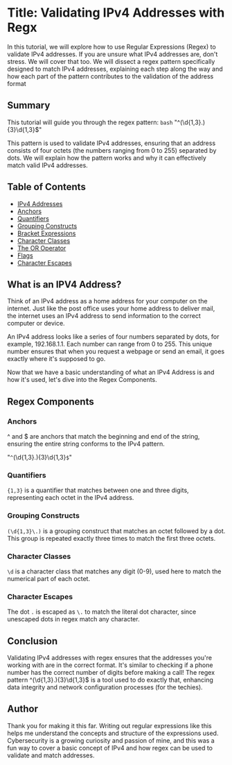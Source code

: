 # Title: Validating IPv4 Addresses with Regx


In this tutorial, we will explore how to use Regular Expressions (Regex) to validate IPv4 addresses. If you are unsure what IPv4 addresses are, don't stress. We will cover that too. We will dissect a regex pattern specifically designed to match IPv4 addresses, explaining each step along the way and how each part of the pattern contributes to the validation of the address format


## Summary

This tutorial will guide you through the regex pattern:
``bash``
"^(\d{1,3}\.){3}\d{1,3}$" 

This pattern is used to validate IPv4 addresses, ensuring that an address consists of four octets (the numbers ranging from 0 to 255) separated by dots. We will explain how the pattern works and why it can effectively match valid IPv4 addresses.


## Table of Contents
- [IPv4 Addresses](#IPv4)
- [Anchors](#anchors)
- [Quantifiers](#quantifiers)
- [Grouping Constructs](#grouping-constructs)
- [Bracket Expressions](#bracket-expressions)
- [Character Classes](#character-classes)
- [The OR Operator](#the-or-operator)
- [Flags](#flags)
- [Character Escapes](#character-escapes)

## What is an IPV4 Address? 

Think of an IPv4 address as a home address for your computer on the internet. Just like the post office uses your home address to deliver mail, the internet uses an IPv4 address to send information to the correct computer or device.

An IPv4 address looks like a series of four numbers separated by dots, for example, 192.168.1.1. Each number can range from 0 to 255. This unique number ensures that when you request a webpage or send an email, it goes exactly where it's supposed to go.

Now that we have a basic understanding of what an IPv4 Address is and how it's used, let's dive into the Regex Components.

## Regex Components

### Anchors
^ and $ are anchors that match the beginning and end of the string, ensuring the entire string conforms to the IPv4 pattern.

 "`^`(\d{1,3}\.){3}\d{1,3}`$`"

### Quantifiers

`{1,3}` is a quantifier that matches between one and three digits, representing each octet in the IPv4 address.

### Grouping Constructs

`(\d{1,3}\.)` is a grouping construct that matches an octet followed by a dot. This group is repeated exactly three times to match the first three octets.

### Character Classes

`\d` is a character class that matches any digit (0-9), used here to match the numerical part of each octet.


### Character Escapes

The dot `.` is escaped as `\.` to match the literal dot character, since unescaped dots in regex match any character.

## Conclusion

Validating IPv4 addresses with regex ensures that the addresses you're working with are in the correct format. It's similar to checking if a phone number has the correct number of digits before making a call! The regex pattern ^(\d{1,3}\.){3}\d{1,3}$ is a tool used to do exactly that, enhancing data integrity and network configuration processes (for the techies).

## Author

Thank you for making it this far. Writing out regular expressions like this helps me understand the concepts and structure of the expressions used. Cybersecurity is a growing curiosity and passion of mine, and this was a fun way to cover a basic concept of IPv4 and how regex can be used to validate and match addresses.
